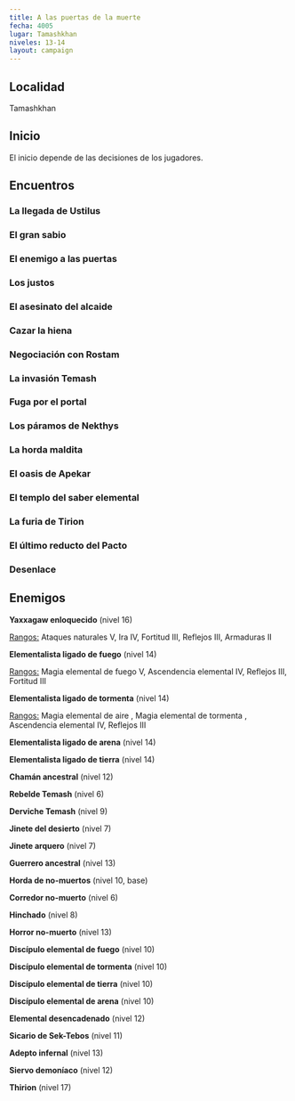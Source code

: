 ```yaml
---
title: A las puertas de la muerte
fecha: 4005
lugar: Tamashkhan
niveles: 13-14
layout: campaign
---
```


## Localidad

Tamashkhan

## Inicio

El inicio depende de las decisiones de los jugadores.

## Encuentros

### La llegada de Ustilus

### El gran sabio

### El enemigo a las puertas

### Los justos

### El asesinato del alcaide

### Cazar la hiena

### Negociación con Rostam

### La invasión Temash

### Fuga por el portal

### Los páramos de Nekthys

### La horda maldita

### El oasis de Apekar

### El templo del saber elemental

### La furia de Tirion

### El último reducto del Pacto

### Desenlace

## Enemigos

**Yaxxagaw enloquecido** (nivel 16)

<u>Rangos:</u> Ataques naturales V, Ira IV, Fortitud III, Reflejos III, Armaduras II

**Elementalista ligado de fuego** (nivel 14)

<u>Rangos:</u> Magia elemental de fuego V, Ascendencia elemental IV, Reflejos III, Fortitud III

**Elementalista ligado de tormenta** (nivel 14)

<u>Rangos:</u> Magia elemental de aire , Magia elemental de tormenta  , Ascendencia elemental IV, Reflejos III

**Elementalista ligado de arena** (nivel 14)

**Elementalista ligado de tierra** (nivel 14)

**Chamán ancestral** (nivel 12)

**Rebelde Temash** (nivel 6)

**Derviche Temash** (nivel 9)

**Jinete del desierto** (nivel 7)

**Jinete arquero** (nivel 7)

**Guerrero ancestral** (nivel 13)

**Horda de no-muertos** (nivel 10, base)

**Corredor no-muerto** (nivel 6)

**Hinchado** (nivel 8)

**Horror no-muerto** (nivel 13)

**Discípulo elemental de fuego** (nivel 10)

**Discípulo elemental de tormenta** (nivel 10)

**Discípulo elemental de tierra** (nivel 10)

**Discípulo elemental de arena** (nivel 10)

**Elemental desencadenado** (nivel 12)

**Sicario de Sek-Tebos** (nivel 11)

**Adepto infernal** (nivel 13)

**Siervo demoníaco** (nivel 12)

**Thirion** (nivel 17)

